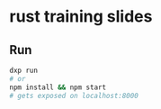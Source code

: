 # rust training slides

## Run

```bash
dxp run
# or
npm install && npm start
# gets exposed on localhost:8000
```